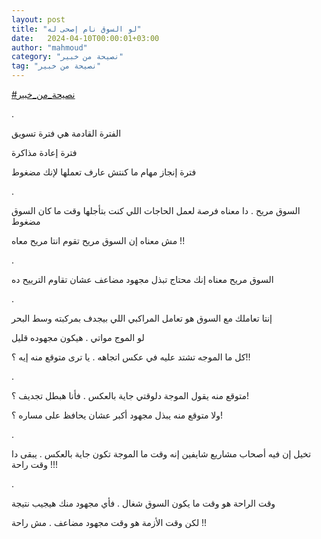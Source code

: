 ```yaml
---
layout: post
title: "لو السوق نام إصحى له"
date:   2024-04-10T00:00:01+03:00
author: "mahmoud"
category: "نصيحة من خبير"
tag: "نصيحة من خبير"
---
```



[<u>\#نصيحة\_من\_خبير</u>](https://www.facebook.com/hashtag/%D9%86%D8%B5%D9%8A%D8%AD%D8%A9_%D9%85%D9%86_%D8%AE%D8%A8%D9%8A%D8%B1?__eep__=6&__cft__%5b0%5d=AZXahaDFbRCXAVxAKMxl1IdYEMVZVybJ3wzx5RCeULi5PrBD61PrOW_Ppv65OR5ZWajowM586_HbmGh1-O1Rpm1JKPYn87JxR9vSJYtmPBHrk3sk5vryn5pM4KwxffexyQP1QcsuktAgwq0Hy-FlmRZ4SkE8c9WQcyTLS-LYdXefEw&__tn__=*NK-R)

.

الفترة القادمة هي فترة تسويق

فترة إعادة مذاكرة

فترة إنجاز مهام ما كنتش عارف تعملها لإنك مضغوط

.

السوق مريح . دا معناه فرصة لعمل الحاجات اللي كنت بتأجلها
وقت ما كان السوق مضغوط

مش معناه إن السوق مريح تقوم انتا مريح معاه !!

.

السوق مريح معناه إنك محتاج تبذل مجهود مضاعف عشان تقاوم
الترييح ده

.

إنتا تعاملك مع السوق هو تعامل المراكبي اللي بيجدف
بمركبته وسط البحر

لو الموج مواتي . هيكون مجهوده قليل

كل ما الموجه تشتد عليه في عكس اتجاهه . يا ترى متوقع منه
إيه ؟!!

.

متوقع منه يقول الموجة دلوقتي جاية بالعكس . فأنا هبطل
تجديف ؟!

ولا متوقع منه يبذل مجهود أكبر عشان يحافظ على مساره
؟!

.

تخيل إن فيه أصحاب مشاريع شايفين إنه وقت ما الموجة تكون
جاية بالعكس . يبقى دا وقت راحة !!!

.

وقت الراحة هو وقت ما يكون السوق شغال . فأي مجهود منك
هيجيب نتيجة

لكن وقت الأزمة هو وقت مجهود مضاعف . مش راحة !!
